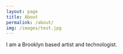 ```yaml
---
layout: page
title: About
permalink: /about/
img: /images/test.jpg
---
```


I am a Brooklyn based artist and technologist.